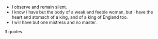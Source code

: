  - I observe and remain silent.
 - I know I have but the body of a weak and feeble woman, but I have the heart and stomach of a king, and of a king of England too.
 - I will have but one mistress and no master.

3 quotes